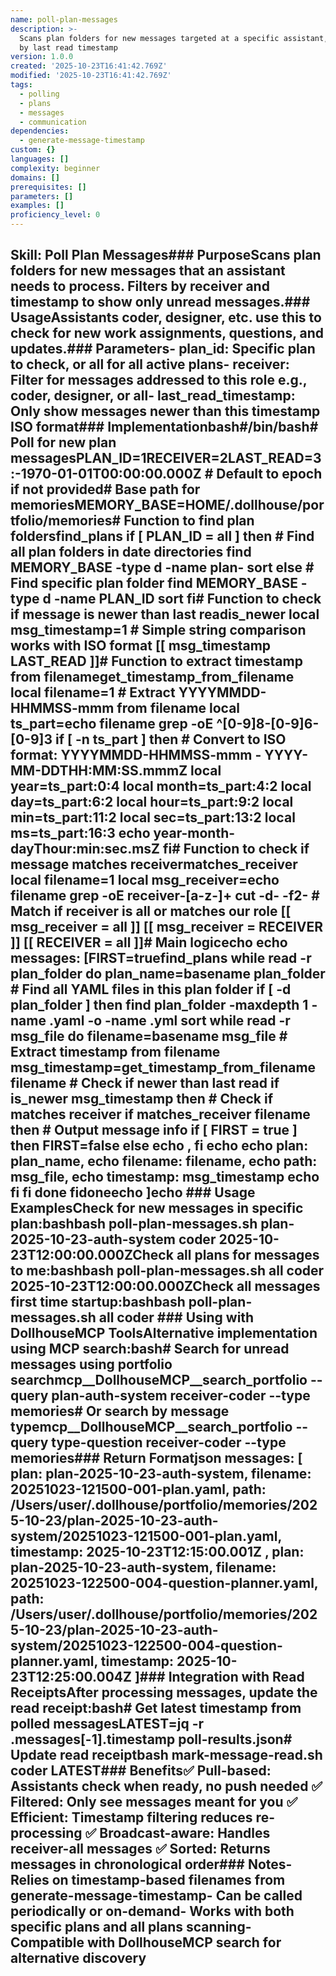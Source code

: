 ```yaml
---
name: poll-plan-messages
description: >-
  Scans plan folders for new messages targeted at a specific assistant, filtered
  by last read timestamp
version: 1.0.0
created: '2025-10-23T16:41:42.769Z'
modified: '2025-10-23T16:41:42.769Z'
tags:
  - polling
  - plans
  - messages
  - communication
dependencies:
  - generate-message-timestamp
custom: {}
languages: []
complexity: beginner
domains: []
prerequisites: []
parameters: []
examples: []
proficiency_level: 0
---
```

## Skill: Poll Plan Messages### PurposeScans plan folders for new messages that an assistant needs to process. Filters by receiver and timestamp to show only unread messages.### UsageAssistants coder, designer, etc. use this to check for new work assignments, questions, and updates.### Parameters- plan_id: Specific plan to check, or all for all active plans- receiver: Filter for messages addressed to this role e.g., coder, designer, or all- last_read_timestamp: Only show messages newer than this timestamp ISO format### Implementationbash#/bin/bash# Poll for new plan messagesPLAN_ID=1RECEIVER=2LAST_READ=3:-1970-01-01T00:00:00.000Z  # Default to epoch if not provided# Base path for memoriesMEMORY_BASE=HOME/.dollhouse/portfolio/memories# Function to find plan foldersfind_plans   if [ PLAN_ID = all ] then    # Find all plan folders in date directories    find MEMORY_BASE -type d -name plan-  sort  else    # Find specific plan folder    find MEMORY_BASE -type d -name PLAN_ID  sort  fi# Function to check if message is newer than last readis_newer   local msg_timestamp=1  # Simple string comparison works with ISO format  [[ msg_timestamp  LAST_READ ]]# Function to extract timestamp from filenameget_timestamp_from_filename   local filename=1  # Extract YYYYMMDD-HHMMSS-mmm from filename  local ts_part=echo filename  grep -oE ^[0-9]8-[0-9]6-[0-9]3    if [ -n ts_part ] then    # Convert to ISO format: YYYYMMDD-HHMMSS-mmm - YYYY-MM-DDTHH:MM:SS.mmmZ    local year=ts_part:0:4    local month=ts_part:4:2    local day=ts_part:6:2    local hour=ts_part:9:2    local min=ts_part:11:2    local sec=ts_part:13:2    local ms=ts_part:16:3        echo year-month-dayThour:min:sec.msZ  fi# Function to check if message matches receivermatches_receiver   local filename=1  local msg_receiver=echo filename  grep -oE receiver-[a-z-]+  cut -d- -f2-    # Match if receiver is all or matches our role  [[ msg_receiver = all ]]  [[ msg_receiver = RECEIVER ]]  [[ RECEIVER = all ]]# Main logicecho echo   messages: [FIRST=truefind_plans  while read -r plan_folder do  plan_name=basename plan_folder    # Find all YAML files in this plan folder  if [ -d plan_folder ] then    find plan_folder -maxdepth 1 -name .yaml -o -name .yml  sort  while read -r msg_file do      filename=basename msg_file            # Extract timestamp from filename      msg_timestamp=get_timestamp_from_filename filename            # Check if newer than last read      if is_newer msg_timestamp then        # Check if matches receiver        if matches_receiver filename then          # Output message info          if [ FIRST = true ] then            FIRST=false          else            echo     ,          fi                    echo               echo       plan: plan_name,          echo       filename: filename,          echo       path: msg_file,          echo       timestamp: msg_timestamp          echo             fi      fi    done  fidoneecho   ]echo ### Usage ExamplesCheck for new messages in specific plan:bashbash poll-plan-messages.sh plan-2025-10-23-auth-system coder 2025-10-23T12:00:00.000ZCheck all plans for messages to me:bashbash poll-plan-messages.sh all coder 2025-10-23T12:00:00.000ZCheck all messages first time startup:bashbash poll-plan-messages.sh all coder ### Using with DollhouseMCP ToolsAlternative implementation using MCP search:bash# Search for unread messages using portfolio searchmcp__DollhouseMCP__search_portfolio   --query plan-auth-system receiver-coder   --type memories# Or search by message typemcp__DollhouseMCP__search_portfolio   --query type-question receiver-coder   --type memories### Return Formatjson  messages: [          plan: plan-2025-10-23-auth-system,      filename: 20251023-121500-001-plan.yaml,      path: /Users/user/.dollhouse/portfolio/memories/2025-10-23/plan-2025-10-23-auth-system/20251023-121500-001-plan.yaml,      timestamp: 2025-10-23T12:15:00.001Z    ,          plan: plan-2025-10-23-auth-system,      filename: 20251023-122500-004-question-planner.yaml,      path: /Users/user/.dollhouse/portfolio/memories/2025-10-23/plan-2025-10-23-auth-system/20251023-122500-004-question-planner.yaml,      timestamp: 2025-10-23T12:25:00.004Z      ]### Integration with Read ReceiptsAfter processing messages, update the read receipt:bash# Get latest timestamp from polled messagesLATEST=jq -r .messages[-1].timestamp poll-results.json# Update read receiptbash mark-message-read.sh coder LATEST### Benefits✅ Pull-based: Assistants check when ready, no push needed  ✅ Filtered: Only see messages meant for you  ✅ Efficient: Timestamp filtering reduces re-processing  ✅ Broadcast-aware: Handles receiver-all messages  ✅ Sorted: Returns messages in chronological order### Notes- Relies on timestamp-based filenames from generate-message-timestamp- Can be called periodically or on-demand- Works with both specific plans and all plans scanning- Compatible with DollhouseMCP search for alternative discovery
